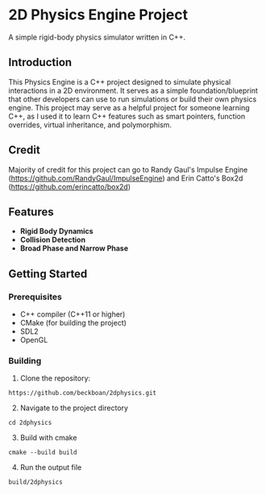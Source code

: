 # 2D Physics Engine Project

A simple rigid-body physics simulator written in C++.

## Introduction

This Physics Engine is a C++ project designed to simulate physical interactions in a 2D environment. It serves as a simple foundation/blueprint that other developers can use to run simulations or build their own physics engine. This project may serve as a helpful project for someone learning C++, as I used it to learn C++ features such as smart pointers, function overrides, virtual inheritance, and polymorphism.

## Credit

Majority of credit for this project can go to Randy Gaul's Impulse Engine (https://github.com/RandyGaul/ImpulseEngine) and Erin Catto's Box2d (https://github.com/erincatto/box2d)

## Features

- **Rigid Body Dynamics**
- **Collision Detection**
- **Broad Phase and Narrow Phase**

## Getting Started

### Prerequisites 
- C++ compiler (C++11 or higher)
- CMake (for building the project)
- SDL2
- OpenGL

### Building

1. Clone the repository: 
```
https://github.com/beckboan/2dphysics.git
```

2.  Navigate to the project directory
```
cd 2dphysics
```

3. Build with cmake
```
cmake --build build 
```

4. Run the output file
```
build/2dphysics
```





